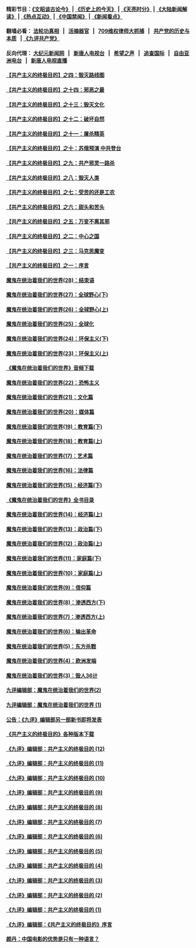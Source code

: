 #### 精彩节目：[《文昭谈古论今》](http://134.209.198.168/wenzhao) | [《历史上的今天》](http://134.209.198.168/today-in-history) | [《天亮时分》](http://134.209.198.168/tianliang) | [《大陆新闻解读》](http://134.209.198.168/ntdtv-comedy) | [《热点互动》](http://134.209.198.168/ntdtv-rdhd)  | [《中国禁闻》](http://134.209.198.168/ntdtv-news) | [《新闻看点》](http://134.209.198.168/news-insight) 

  #### 翻墙必看： [法轮功真相](http://134.209.198.168:10000/videos/truth.html) &nbsp;&nbsp;|&nbsp;&nbsp; [活摘器官](http://134.209.198.168:10000/videos/res/Organs/) &nbsp;&nbsp;|&nbsp;&nbsp; [709维权律师大抓捕](http://134.209.198.168:10000/videos/709/) &nbsp;&nbsp;|&nbsp;&nbsp; [共产党的历史与本质](http://134.209.198.168:10000/videos/ccp.html) &nbsp;&nbsp;| [《九评共产党》](http://134.209.198.168:10000/videos/jiuping/) 

#### 反向代理： [大纪元新闻网](http://134.209.198.168:10080/) &nbsp;&nbsp;|&nbsp;&nbsp; [新唐人电视台](http://134.209.198.168:8000/) &nbsp;&nbsp;|&nbsp;&nbsp; [希望之声](http://134.209.198.168:8200/) &nbsp;&nbsp;|&nbsp;&nbsp; [追查国际](http://134.209.198.168:10010/) &nbsp;&nbsp;|&nbsp;&nbsp; [自由亚洲电台](http://134.209.198.168:9800/) &nbsp;&nbsp;|&nbsp;&nbsp; [新唐人电视直播](http://134.209.198.168/) 

#### [【共产主义的终极目的】之四：毁灭路线图](../pages/nsc422/n11086284.md?t=04041537) 

#### [【共产主义的终极目的】之十四：邪恶之最](../pages/nsc422/n11150249.md?t=04041537) 

#### [【共产主义的终极目的】之十三：毁灭文化](../pages/nsc422/n11135227.md?t=04041537) 

#### [【共产主义的终极目的】之十二：破坏自然](../pages/nsc422/n11135214.md?t=04041537) 

#### [【共产主义的终极目的】之十一：屠杀精英](../pages/nsc422/n11118442.md?t=04041537) 

#### [【共产主义的终极目的】之十：苏俄预演 中共登台](../pages/nsc422/n11118424.md?t=04041537) 

#### [【共产主义的终极目的】之九：共产邪灵一路杀](../pages/nsc422/n11114139.md?t=04041537) 

#### [【共产主义的终极目的】之八：毁灭人类](../pages/nsc422/n11108503.md?t=04041537) 

#### [【共产主义的终极目的】之七：受苦的还是工农](../pages/nsc422/n11101809.md?t=04041537) 

#### [【共产主义的终极目的】之六：甜头和苦头](../pages/nsc422/n11096971.md?t=04041537) 

#### [【共产主义的终极目的】之五：万变不离其邪](../pages/nsc422/n11091285.md?t=04041537) 

#### [【共产主义的终极目的】之二：中心之国](../pages/nsc422/n11047728.md?t=04041537) 

#### [【共产主义的终极目的】之三：马克思魔变](../pages/nsc422/n11061941.md?t=04041537) 

#### [【共产主义的终极目的】之一：序言](../pages/nsc422/n11086077.md?t=04041537) 

#### [魔鬼在统治着我们的世界(28)：结束语](../pages/nsc422/n10936246.md?t=04041537) 

#### [魔鬼在统治着我们的世界(27)：全球野心(下)](../pages/nsc422/n10928319.md?t=04041537) 

#### [魔鬼在统治着我们的世界(26)：全球野心(上)](../pages/nsc422/n10900318.md?t=04041537) 

#### [魔鬼在统治着我们的世界(25)：全球化](../pages/nsc422/n10788205.md?t=04041537) 

#### [魔鬼在统治着我们的世界(24)：环保主义(下)](../pages/nsc422/n10695307.md?t=04041537) 

#### [魔鬼在统治着我们的世界(23)：环保主义(上)](../pages/nsc422/n10688613.md?t=04041537) 

#### [《魔鬼在统治着我们的世界》音频下载](../pages/nsc422/n10635553.md?t=04041537) 

#### [魔鬼在统治着我们的世界(22)：恐怖主义](../pages/nsc422/n10614727.md?t=04041537) 

#### [魔鬼在统治着我们的世界(21)：文化篇](../pages/nsc422/n10597706.md?t=04041537) 

#### [魔鬼在统治着我们的世界(20)：媒体篇](../pages/nsc422/n10586579.md?t=04041537) 

#### [魔鬼在统治着我们的世界(19)：教育篇(下)](../pages/nsc422/n10564808.md?t=04041537) 

#### [魔鬼在统治着我们的世界(18)：教育篇(上)](../pages/nsc422/n10526970.md?t=04041537) 

#### [魔鬼在统治着我们的世界(17)：艺术篇](../pages/nsc422/n10499093.md?t=04041537) 

#### [魔鬼在统治着我们的世界(16)：法律篇](../pages/nsc422/n10485969.md?t=04041537) 

#### [魔鬼在统治着我们的世界(15)：经济篇(下)](../pages/nsc422/n10469975.md?t=04041537) 

#### [《魔鬼在统治着我们的世界》全书目录](../pages/nsc422/n10464261.md?t=04041537) 

#### [魔鬼在统治着我们的世界(14)：经济篇(上)](../pages/nsc422/n10457370.md?t=04041537) 

#### [魔鬼在统治着我们的世界(13)：政治篇(下)](../pages/nsc422/n10448270.md?t=04041537) 

#### [魔鬼在统治着我们的世界(12)：政治篇(上)](../pages/nsc422/n10444576.md?t=04041537) 

#### [魔鬼在统治着我们的世界(11)：家庭篇(下)](../pages/nsc422/n10440961.md?t=04041537) 

#### [魔鬼在统治着我们的世界(10)：家庭篇(上)](../pages/nsc422/n10435448.md?t=04041537) 

#### [魔鬼在统治着我们的世界(9)：信仰篇](../pages/nsc422/n10432159.md?t=04041537) 

#### [魔鬼在统治着我们的世界(8)：渗透西方(下)](../pages/nsc422/n10429603.md?t=04041537) 

#### [魔鬼在统治着我们的世界(7)：渗透西方(上)](../pages/nsc422/n10426013.md?t=04041537) 

#### [魔鬼在统治着我们的世界(6)：输出革命](../pages/nsc422/n10421536.md?t=04041537) 

#### [魔鬼在统治着我们的世界(5)：东方杀戮](../pages/nsc422/n10417707.md?t=04041537) 

#### [魔鬼在统治着我们的世界(4)：欧洲发端](../pages/nsc422/n10414890.md?t=04041537) 

#### [魔鬼在统治着我们的世界(3)：毁人36计](../pages/nsc422/n10411583.md?t=04041537) 

#### [九评编辑部：魔鬼在统治着我们的世界(2)](../pages/nsc422/n10410036.md?t=04041537) 

#### [九评编辑部：魔鬼在统治着我们的世界 (1)](../pages/nsc422/n10406825.md?t=04041537) 

#### [公告：《九评》编辑部另一部新书即将发表](../pages/nsc422/n10405104.md?t=04041537) 

#### [《共产主义的终极目的》各种版本下载](../pages/nsc422/n10022138.md?t=04041537) 

#### [《九评》编辑部：共产主义的终极目的 (12)](../pages/nsc422/n9933272.md?t=04041537) 

#### [《九评》编辑部：共产主义的终极目的 (11)](../pages/nsc422/n9924973.md?t=04041537) 

#### [《九评》编辑部：共产主义的终极目的 (10)](../pages/nsc422/n9920883.md?t=04041537) 

#### [《九评》编辑部：共产主义的终极目的 (9)](../pages/nsc422/n9916363.md?t=04041537) 

#### [《九评》编辑部：共产主义的终极目的 (8)](../pages/nsc422/n9912488.md?t=04041537) 

#### [《九评》编辑部：共产主义的终极目的 (7)](../pages/nsc422/n9901176.md?t=04041537) 

#### [《九评》编辑部：共产主义的终极目的 (6)](../pages/nsc422/n9899359.md?t=04041537) 

#### [《九评》编辑部：共产主义的终极目的 (5)](../pages/nsc422/n9893174.md?t=04041537) 

#### [《九评》编辑部：共产主义的终极目的 (4)](../pages/nsc422/n9891246.md?t=04041537) 

#### [《九评》编辑部：共产主义的终极目的 (3)](../pages/nsc422/n9879879.md?t=04041537) 

#### [《九评》编辑部：共产主义的终极目的 (2)](../pages/nsc422/n9876205.md?t=04041537) 

#### [《九评》编辑部：共产主义的终极目的 (1)](../pages/nsc422/n9865857.md?t=04041537) 

#### [《九评》编辑部：《共产主义的终极目的》序言](../pages/nsc422/n9862666.md?t=04041537) 

#### [颜丹：中国电影的优势是只有一种语言？](../pages/nsc422/n9583062.md?t=04041537) 


